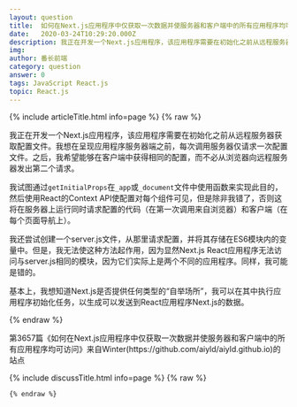 ```yaml
---
layout: question
title:  如何在Next.js应用程序中仅获取一次数据并使服务器和客户端中的所有应用程序均可访问
date:   2020-03-24T10:29:20.000Z
description: 我正在开发一个Next.js应用程序，该应用程序需要在初始化之前从远程服务器获取配置文件。我想在呈现应用程序服务器端之前，每次调用服务器仅请求一次配置文件...
img: 
author: 番长前端
category: question
answer: 0
tags: JavaScript React.js
topic: React.js
---
```

<div class="article-root">
  <div class="article">
    {% include articleTitle.html info=page %}
    {% raw %}
    <div class="article-content"><p><font style="vertical-align: inherit;"><font style="vertical-align: inherit;">我正在开发一个Next.js应用程序，该应用程序需要在初始化之前从远程服务器获取配置文件。</font><font style="vertical-align: inherit;">我想在呈现应用程序服务器端之前，每次调用服务器仅请求一次配置文件。</font><font style="vertical-align: inherit;">之后，我希望能够在客户端中获得相同的配置，而不必从浏览器向远程服务器发出第二个请求。</font></font></p>

<p><font style="vertical-align: inherit;"><font style="vertical-align: inherit;">我试图通过</font></font><code>getInitialProps</code><font style="vertical-align: inherit;"><font style="vertical-align: inherit;">在</font></font><code>_app</code><font style="vertical-align: inherit;"><font style="vertical-align: inherit;">或</font></font><code>_document</code><font style="vertical-align: inherit;"><font style="vertical-align: inherit;">文件中</font><font style="vertical-align: inherit;">使用</font><font style="vertical-align: inherit;">函数</font><font style="vertical-align: inherit;">来实现此目的</font><font style="vertical-align: inherit;">，然后使用React的Context API使配置对每个组件可见，但是除非我错了，否则这将在服务器上运行同时请求配置的代码（在第一次调用来自浏览器）和客户端（在每个页面导航上）。</font></font></p>

<p><font style="vertical-align: inherit;"><font style="vertical-align: inherit;">我还尝试创建一个server.js文件，从那里请求配置，并将其存储在ES6模块内的变量中。</font><font style="vertical-align: inherit;">但是，我无法使这种方法起作用，因为显然Next.js React应用程序无法访问与server.js相同的模块，因为它们实际上是两个不同的应用程序。</font><font style="vertical-align: inherit;">同样，我可能是错的。</font></font></p>

<p><font style="vertical-align: inherit;"><font style="vertical-align: inherit;">基本上，我想知道Next.js是否提供任何类型的“自举场所”，我可以在其中执行应用程序初始化任务，以生成可以发送到React应用程序Next.js的数据。</font></font></p></div>
    {% endraw %}
  </div>
  <p class="winter_mark">第3657篇《如何在Next.js应用程序中仅获取一次数据并使服务器和客户端中的所有应用程序均可访问》来自Winter(https://github.com/aiyld/aiyld.github.io)的站点</p>
  <div class="discuss-wrapper">
    {% include discussTitle.html info=page %}
    {% raw %}
    
    {% endraw %}
  </div>
<div>

